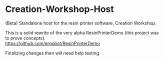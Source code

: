 Creation-Workshop-Host
======================

(Beta) Standalone host for the resin printer software, Creation Workshop.  

This is a solid rewrite of the very alpha ResinPrinterDemo (this project was to prove concepts).  
https://github.com/ergobot/ResinPrinterDemo  

Finalizing changes then will need help testing.

